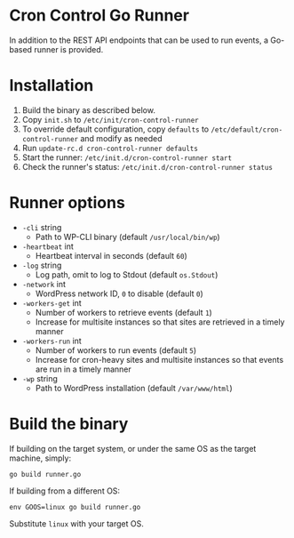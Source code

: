 Cron Control Go Runner
======================

In addition to the REST API endpoints that can be used to run events, a Go-based runner is provided.

# Installation

1. Build the binary as described below.
2. Copy `init.sh` to `/etc/init/cron-control-runner`
3. To override default configuration, copy `defaults` to `/etc/default/cron-control-runner` and modify as needed
4. Run `update-rc.d cron-control-runner defaults`
5. Start the runner: `/etc/init.d/cron-control-runner start`
6. Check the runner's status: `/etc/init.d/cron-control-runner status`

# Runner options

* `-cli` string
  * Path to WP-CLI binary (default `/usr/local/bin/wp`)
* `-heartbeat` int
  * Heartbeat interval in seconds (default `60`)
* `-log` string
  * Log path, omit to log to Stdout (default `os.Stdout`)
* `-network` int
  * WordPress network ID, `0` to disable (default `0`)
* `-workers-get` int
  * Number of workers to retrieve events (default `1`)
  * Increase for multisite instances so that sites are retrieved in a timely manner
* `-workers-run` int
  * Number of workers to run events (default `5`)
  * Increase for cron-heavy sites and multisite instances so that events are run in a timely manner
* `-wp` string
  * Path to WordPress installation (default `/var/www/html`)

# Build the binary

If building on the target system, or under the same OS as the target machine, simply:

```
go build runner.go
```

If building from a different OS:

```
env GOOS=linux go build runner.go
```

Substitute `linux` with your target OS.
